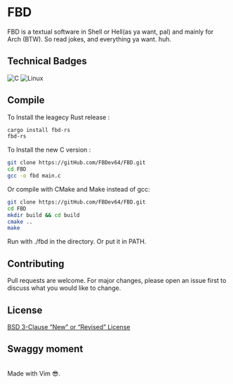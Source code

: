 # FBD

FBD is a textual software in Shell or Hell(as ya want, pal) and mainly for Arch (BTW). So read jokes, and everything ya want. huh. <br>

## Technical Badges
![C](https://img.shields.io/badge/c-%2300599C.svg?style=for-the-badge&logo=c&logoColor=white)
![Linux](https://img.shields.io/badge/Linux-FCC624?style=for-the-badge&logo=linux&logoColor=black)
<br>

## Compile

To Install the leagecy Rust release :
```bash
cargo install fbd-rs
fbd-rs
```

To Install the new C version :
```bash
git clone https://gitHub.com/FBDev64/FBD.git
cd FBD
gcc -o fbd main.c
```

Or compile with CMake and Make instead of gcc:
```bash
git clone https://gitHub.com/FBDev64/FBD.git
cd FBD
mkdir build && cd build
cmake ..
make
```

Run with ./fbd in the directory. Or put it in PATH.

## Contributing

Pull requests are welcome. For major changes, please open an issue first
to discuss what you would like to change.

## License

[BSD 3-Clause “New” or “Revised” License](https://choosealicense.com/licenses/bsd-3-clause/)

## Swaggy moment
<br> Made with Vim 😎.
